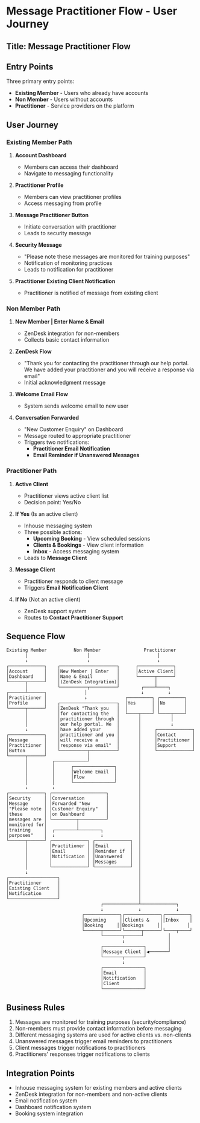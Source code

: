 # Message Practitioner Flow - User Journey

## Title: Message Practitioner Flow

## Entry Points
Three primary entry points:
- **Existing Member** - Users who already have accounts
- **Non Member** - Users without accounts
- **Practitioner** - Service providers on the platform

## User Journey

### Existing Member Path
1. **Account Dashboard**
   - Members can access their dashboard
   - Navigate to messaging functionality
   
2. **Practitioner Profile**
   - Members can view practitioner profiles
   - Access messaging from profile
   
3. **Message Practitioner Button**
   - Initiate conversation with practitioner
   - Leads to security message

4. **Security Message**
   - "Please note these messages are monitored for training purposes"
   - Notification of monitoring practices
   - Leads to notification for practitioner

5. **Practitioner Existing Client Notification**
   - Practitioner is notified of message from existing client

### Non Member Path
1. **New Member | Enter Name & Email**
   - ZenDesk integration for non-members
   - Collects basic contact information

2. **ZenDesk Flow**
   - "Thank you for contacting the practitioner through our help portal. We have added your practitioner and you will receive a response via email"
   - Initial acknowledgment message
   
3. **Welcome Email Flow**
   - System sends welcome email to new user

4. **Conversation Forwarded**
   - "New Customer Enquiry" on Dashboard
   - Message routed to appropriate practitioner
   - Triggers two notifications:
     - **Practitioner Email Notification**
     - **Email Reminder if Unanswered Messages**

### Practitioner Path
1. **Active Client**
   - Practitioner views active client list
   - Decision point: Yes/No

2. **If Yes** (Is an active client)
   - Inhouse messaging system
   - Three possible actions:
     - **Upcoming Booking** - View scheduled sessions
     - **Clients & Bookings** - View client information
     - **Inbox** - Access messaging system
   - Leads to **Message Client**

3. **Message Client**
   - Practitioner responds to client message
   - Triggers **Email Notification Client**

4. **If No** (Not an active client)
   - ZenDesk support system
   - Routes to **Contact Practitioner Support**

## Sequence Flow
```
Existing Member          Non Member                Practitioner
       │                      │                         │
       ↓                      ↓                         ↓
┌─────────────┐    ┌─────────────────────┐      ┌─────────────┐
│Account      │    │New Member | Enter   │      │Active Client│
│Dashboard    │    │Name & Email         │      └──────┬──────┘
└──────┬──────┘    │(ZenDesk Integration)│             │
       │           └──────────┬──────────┘        ┌────┴────┐
┌──────┴──────┐              │                    ↓         ↓
│Practitioner │              ↓              ┌─────────┐ ┌─────────┐
│Profile      │    ┌─────────────────────┐  │Yes      │ │No       │
└──────┬──────┘    │ZenDesk "Thank you   │  │         │ │         │
       │           │for contacting the   │  └────┬────┘ └────┬────┘
       │           │practitioner through │       │           │
       │           │our help portal. We  │       │           ↓
       ↓           │have added your      │       │     ┌─────────────┐
┌─────────────┐    │practitioner and you │       │     │Contact      │
│Message      │    │will receive a       │       │     │Practitioner │
│Practitioner │    │response via email"  │       │     │Support      │
│Button       │    └──────────┬──────────┘       │     └─────────────┘
└──────┬──────┘               │                  │
       │         ┌────────────┘                  │
       │         │      ┌───────────────┐        │
       │         │      │Welcome Email  │        │
       │         │      │Flow           │        │
       │         │      └───────────────┘        │
       ↓         ↓                               │
┌─────────────┐ ┌────────────────────┐           │
│Security     │ │Conversation        │           │
│Message      │ │Forwarded "New      │           │
│"Please note │ │Customer Enquiry"   │           │
│these        │ │on Dashboard        │           │
│messages are │ └─────────┬──────────┘           │
│monitored for│           │                      │
│training     │  ┌────────┴────────┐             │
│purposes"    │  ↓                 ↓             │
└──────┬──────┘ ┌─────────────┐ ┌─────────────┐  │
       │        │Practitioner │ │Email        │  │
       │        │Email        │ │Reminder if  │  │
       │        │Notification │ │Unanswered   │  │
       │        │             │ │Messages     │  │
       │        └─────────────┘ └─────────────┘  │
       ↓                                         │
┌──────────────────┐                             │
│Practitioner      │                             │
│Existing Client   │                             │
│Notification      │                             │
└──────────────────┘                             │
                                   ┌─────────────┴─────────────┐
                                   ↓             ↓             ↓
                            ┌─────────────┐┌─────────────┐┌─────────┐
                            │Upcoming     ││Clients &    ││Inbox    │
                            │Booking     ││Bookings     ││         │
                            └──────┬──────┘└──────┬──────┘└────┬────┘
                                   └───────┬──────┘         │
                                           ↓                │
                                   ┌───────────────┐        │
                                   │Message Client │◀───────┘
                                   └───────┬───────┘
                                           ↓
                                   ┌───────────────┐
                                   │Email          │
                                   │Notification   │
                                   │Client         │
                                   └───────────────┘
```

## Business Rules
1. Messages are monitored for training purposes (security/compliance)
2. Non-members must provide contact information before messaging
3. Different messaging systems are used for active clients vs. non-clients
4. Unanswered messages trigger email reminders to practitioners
5. Client messages trigger notifications to practitioners
6. Practitioners' responses trigger notifications to clients

## Integration Points
- Inhouse messaging system for existing members and active clients
- ZenDesk integration for non-members and non-active clients
- Email notification system
- Dashboard notification system
- Booking system integration
